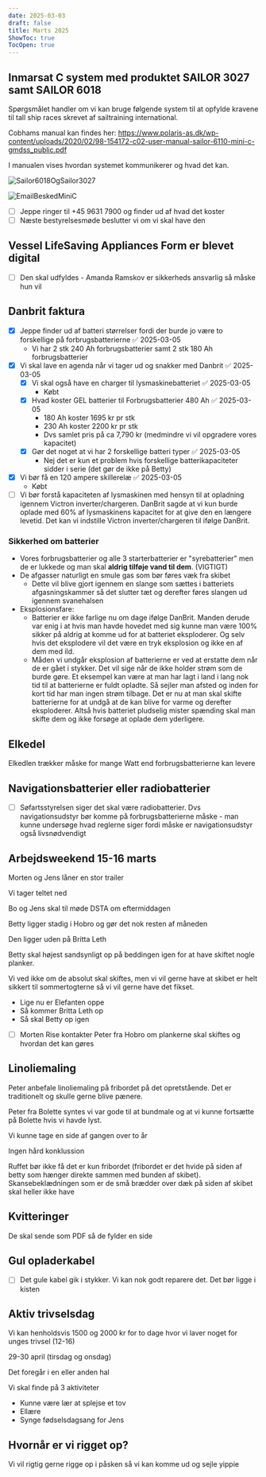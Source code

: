 ```yaml
---
date: 2025-03-03
draft: false
title: Marts 2025
ShowToc: true
TocOpen: true
---
```


## Inmarsat C system med produktet SAILOR 3027 samt SAILOR 6018

Spørgsmålet handler om vi kan bruge følgende system til at opfylde kravene til tall ship races skrevet af sailtraining international.

Cobhams manual kan findes her: <https://www.polaris-as.dk/wp-content/uploads/2020/02/98-154172-c02-user-manual-sailor-6110-mini-c-gmdss_public.pdf>

I manualen vises hvordan systemet kommunikerer og hvad det kan.

![Sailor6018OgSailor3027](/img/Sailor6018OgSailor3027.png)

![EmailBeskedMiniC](/img/EmailBeskedMiniC.png)

- [ ] Jeppe ringer til +45 9631 7900 og finder ud af hvad det koster
- [ ] Næste bestyrelsesmøde beslutter vi om vi skal have den

## Vessel LifeSaving Appliances Form er blevet digital

- [ ] Den skal udfyldes - Amanda Ramskov er sikkerheds ansvarlig så måske hun vil

## Danbrit faktura

- [x] Jeppe finder ud af batteri størrelser fordi der burde jo være to forskellige på forbrugsbatterierne ✅ 2025-03-05
  - Vi har 2 stk 240 Ah forbrugsbatterier samt 2 stk 180 Ah forbrugsbatterier
- [x] Vi skal lave en agenda når vi tager ud og snakker med Danbrit ✅ 2025-03-05
  - [x] Vi skal også have en charger til lysmaskinebatteriet ✅ 2025-03-05
    - Købt
  - [x] Hvad koster GEL batterier til Forbrugsbatterier 480 Ah ✅ 2025-03-05
    - 180 Ah koster 1695 kr pr stk
    - 230 Ah koster 2200 kr pr stk
    - Dvs samlet pris på ca 7,790 kr (medmindre vi vil opgradere vores kapacitet)
  - [x] Gør det noget at vi har 2 forskellige batteri typer ✅ 2025-03-05
    - Nej det er kun et problem hvis forskellige batterikapaciteter sidder i serie (det gør de ikke på Betty)
- [x] Vi bør få en 120 ampere skillerelæ ✅ 2025-03-05
  - Købt
- [ ] Vi bør forstå kapaciteten af lysmaskinen med hensyn til at opladning igennem Victron inverter/chargeren. DanBrit sagde at vi kun burde oplade med 60% af lysmaskinens kapacitet for at give den en længere levetid. Det kan vi indstille Victron inverter/chargeren til ifølge DanBrit.

### Sikkerhed om batterier

- Vores forbrugsbatterier og alle 3 starterbatterier er "syrebatterier" men de er lukkede og man skal **aldrig tilføje vand til dem**. (VIGTIGT)
- De afgasser naturligt en smule gas som bør føres væk fra skibet
  - Dette vil blive gjort igennem en slange som sættes i batteriets afgasningskammer så det slutter tæt og derefter føres slangen ud igennem svanehalsen
- Eksplosionsfare:
  - Batterier er ikke farlige nu om dage ifølge DanBrit. Manden derude var enig i at hvis man havde hovedet med sig kunne man være 100% sikker på aldrig at komme ud for at batteriet eksploderer. Og selv hvis det eksplodere vil det være en tryk eksplosion og ikke en af dem med ild.
  - Måden vi undgår eksplosion af batterierne er ved at erstatte dem når de er gået i stykker. Det vil sige når de ikke holder strøm som de burde gøre. Et eksempel kan være at man har lagt i land i lang nok tid til at batterierne er fuldt opladte. Så sejler man afsted og inden for kort tid har man ingen strøm tilbage. Det er nu at man skal skifte batterierne for at undgå at de kan blive for varme og derefter eksploderer. Altså hvis batteriet pludselig mister spænding skal man skifte dem og ikke forsøge at oplade dem yderligere.

## Elkedel

Elkedlen trækker måske for mange Watt end forbrugsbatterierne kan levere

## Navigationsbatterier eller radiobatterier

- [ ] Søfartsstyrelsen siger det skal være radiobatterier. Dvs navigationsudstyr bør komme på forbrugsbatterierne måske - man kunne undersøge hvad reglerne siger fordi måske er navigationsudstyr også livsnødvendigt

## Arbejdsweekend 15-16 marts

Morten og Jens låner en stor trailer

Vi tager teltet ned

Bo og Jens skal til møde DSTA om eftermiddagen

Betty ligger stadig i Hobro og gør det nok resten af måneden

Den ligger uden på Britta Leth

Betty skal højest sandsynligt op på beddingen igen for at have skiftet nogle planker.

Vi ved ikke om de absolut skal skiftes, men vi vil gerne have at skibet er helt sikkert til sommertogterne så vi vil gerne have det fikset.

- Lige nu er Elefanten oppe
- Så kommer Britta Leth op
- Så skal Betty op igen
- [ ] Morten Rise kontakter Peter fra Hobro om plankerne skal skiftes og hvordan det kan gøres

## Linoliemaling

Peter anbefale linoliemaling på fribordet på det opretstående. Det er traditionelt og skulle gerne blive pænere.

Peter fra Bolette syntes vi var gode til at bundmale og at vi kunne fortsætte på Bolette hvis vi havde lyst.

Vi kunne tage en side af gangen over to år

Ingen hård konklussion

Ruffet bør ikke få det er kun fribordet (fribordet er det hvide på siden af betty som hænger direkte sammen med bunden af skibet). Skansebeklædningen som er de små brædder over dæk på siden af skibet skal heller ikke have

## Kvitteringer

De skal sende som PDF så de fylder en side

## Gul opladerkabel

- [ ] Det gule kabel gik i stykker. Vi kan nok godt reparere det. Det bør ligge i kisten

## Aktiv trivselsdag

Vi kan henholdsvis 1500 og 2000 kr for to dage hvor vi laver noget for unges trivsel (12-16)

29-30 april (tirsdag og onsdag)

Det foregår i en eller anden hal

 Vi skal finde på 3 aktiviteter

- Kunne være lær at splejse et tov
- Ellære
- Synge fødselsdagsang for Jens

## Hvornår er vi rigget op?

Vi vil rigtig gerne rigge op i påsken så vi kan komme ud og sejle yippie
